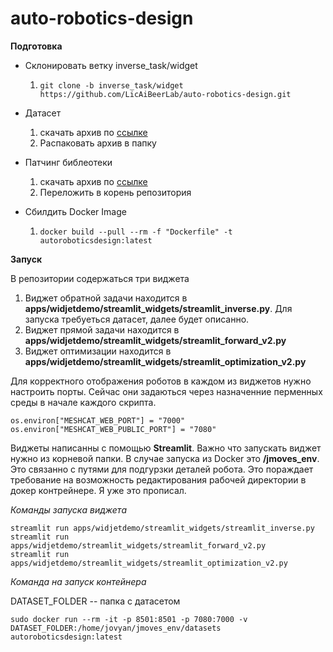# auto-robotics-design

**Подготовка** 

* Склонировать ветку inverse_task/widget 
  1) `git clone -b inverse_task/widget https://github.com/LicAiBeerLab/auto-robotics-design.git`

* Датасет
  1) скачать архив по [ссылке](https://drive.google.com/file/d/1oGWCVighwNvBvb3CV8gplPhEyPaC0Fgk/view?usp=drive_link)
  2) Распаковать архив в папку 

* Патчинг библеотеки
  1) скачать архив по [ссылке](https://drive.google.com/file/d/17p0CelKwDs1tXoY-2yAOWVzJEpgAsd0q/view?usp=drive_link) 
  2) Переложить в корень репозитория 

* Сбилдить Docker Image
  1) `docker build --pull --rm -f "Dockerfile" -t autoroboticsdesign:latest`

**Запуск**

В репозитории содержаться три виджета 

1) Виджет обратной задачи находится в **apps/widjetdemo/streamlit_widgets/streamlit_inverse.py**. Для запуска требуеться датасет, далее будет описанно. 
2) Виджет прямой задачи находится в **apps/widjetdemo/streamlit_widgets/streamlit_forward_v2.py** 
3) Виджет оптимизации находится в **apps/widjetdemo/streamlit_widgets/streamlit_optimization_v2.py**

Для корректного отображения роботов в каждом из виджетов нужно настроить порты. Сейчас они задаються через назначенние перменных среды в начале каждого скрипта. 
```
os.environ["MESHCAT_WEB_PORT"] = "7000"
os.environ["MESHCAT_WEB_PUBLIC_PORT"] = "7080"
```
Виджеты написанны с помощью **Streamlit**. Важно что запускать виджет нужно из корневой папки. В случае запуска из Docker это **/jmoves_env**. 
Это связанно с путями для подгурзки деталей робота. Это пораждает требование на возможность редактирования рабочей директории в докер контрейнере. Я уже это прописал. 

*Команды запуска виджета* 
```
streamlit run apps/widjetdemo/streamlit_widgets/streamlit_inverse.py  
streamlit run apps/widjetdemo/streamlit_widgets/streamlit_forward_v2.py  
streamlit run apps/widjetdemo/streamlit_widgets/streamlit_optimization_v2.py
```
*Команда на запуск контейнера*

DATASET_FOLDER -- папка с датасетом
```
sudo docker run --rm -it -p 8501:8501 -p 7080:7000 -v DATASET_FOLDER:/home/jovyan/jmoves_env/datasets  autoroboticsdesign:latest
```
